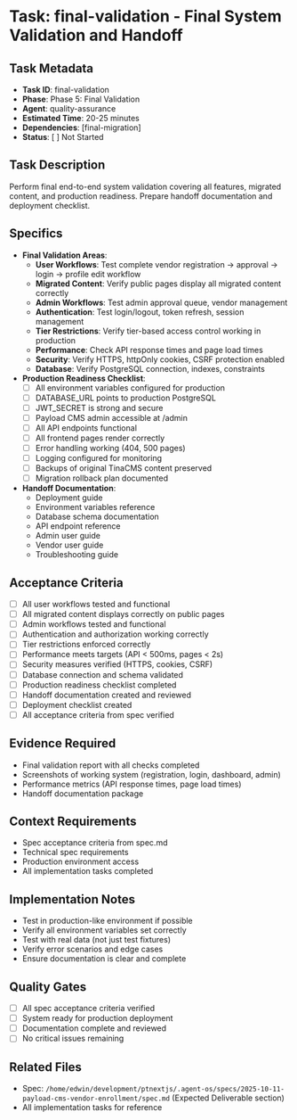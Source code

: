 # Task: final-validation - Final System Validation and Handoff

## Task Metadata
- **Task ID**: final-validation
- **Phase**: Phase 5: Final Validation
- **Agent**: quality-assurance
- **Estimated Time**: 20-25 minutes
- **Dependencies**: [final-migration]
- **Status**: [ ] Not Started

## Task Description
Perform final end-to-end system validation covering all features, migrated content, and production readiness. Prepare handoff documentation and deployment checklist.

## Specifics
- **Final Validation Areas**:
  - **User Workflows**: Test complete vendor registration → approval → login → profile edit workflow
  - **Migrated Content**: Verify public pages display all migrated content correctly
  - **Admin Workflows**: Test admin approval queue, vendor management
  - **Authentication**: Test login/logout, token refresh, session management
  - **Tier Restrictions**: Verify tier-based access control working in production
  - **Performance**: Check API response times and page load times
  - **Security**: Verify HTTPS, httpOnly cookies, CSRF protection enabled
  - **Database**: Verify PostgreSQL connection, indexes, constraints
- **Production Readiness Checklist**:
  - [ ] All environment variables configured for production
  - [ ] DATABASE_URL points to production PostgreSQL
  - [ ] JWT_SECRET is strong and secure
  - [ ] Payload CMS admin accessible at /admin
  - [ ] All API endpoints functional
  - [ ] All frontend pages render correctly
  - [ ] Error handling working (404, 500 pages)
  - [ ] Logging configured for monitoring
  - [ ] Backups of original TinaCMS content preserved
  - [ ] Migration rollback plan documented
- **Handoff Documentation**:
  - Deployment guide
  - Environment variables reference
  - Database schema documentation
  - API endpoint reference
  - Admin user guide
  - Vendor user guide
  - Troubleshooting guide

## Acceptance Criteria
- [ ] All user workflows tested and functional
- [ ] All migrated content displays correctly on public pages
- [ ] Admin workflows tested and functional
- [ ] Authentication and authorization working correctly
- [ ] Tier restrictions enforced correctly
- [ ] Performance meets targets (API < 500ms, pages < 2s)
- [ ] Security measures verified (HTTPS, cookies, CSRF)
- [ ] Database connection and schema validated
- [ ] Production readiness checklist completed
- [ ] Handoff documentation created and reviewed
- [ ] Deployment checklist created
- [ ] All acceptance criteria from spec verified

## Evidence Required
- Final validation report with all checks completed
- Screenshots of working system (registration, login, dashboard, admin)
- Performance metrics (API response times, page load times)
- Handoff documentation package

## Context Requirements
- Spec acceptance criteria from spec.md
- Technical spec requirements
- Production environment access
- All implementation tasks completed

## Implementation Notes
- Test in production-like environment if possible
- Verify all environment variables set correctly
- Test with real data (not just test fixtures)
- Verify error scenarios and edge cases
- Ensure documentation is clear and complete

## Quality Gates
- [ ] All spec acceptance criteria verified
- [ ] System ready for production deployment
- [ ] Documentation complete and reviewed
- [ ] No critical issues remaining

## Related Files
- Spec: `/home/edwin/development/ptnextjs/.agent-os/specs/2025-10-11-payload-cms-vendor-enrollment/spec.md` (Expected Deliverable section)
- All implementation tasks for reference
